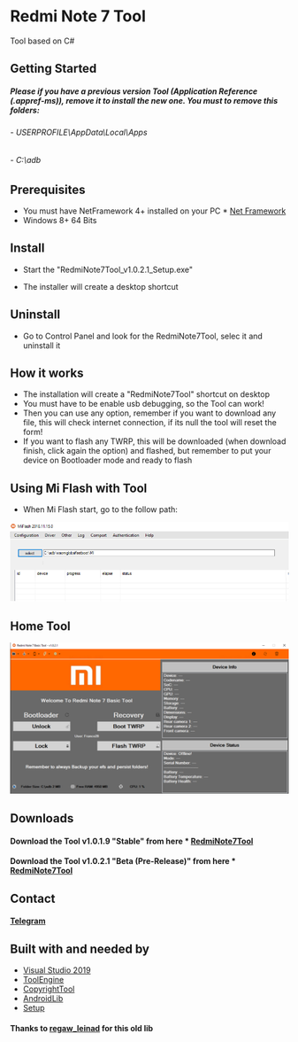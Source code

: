 # Redmi Note 7 Tool 

Tool based on C#

## Getting Started

##### Please if you have a previous version Tool (Application Reference (.appref-ms)), remove it to install the new one. You must to remove this folders:
###### - USERPROFILE\AppData\Local\Apps
###### - C:\adb

## Prerequisites

- You must have NetFramework 4+ installed on your PC * [Net Framework](https://dotnet.microsoft.com/download) 
- Windows 8+ 64 Bits

## Install

- Start the "RedmiNote7Tool_v1.0.2.1_Setup.exe"

- The installer will create a desktop shortcut

## Uninstall

- Go to Control Panel and look for the RedmiNote7Tool, selec it and uninstall it

## How it works

- The installation will create a "RedmiNote7Tool" shortcut on desktop
- You must have to be enable usb debugging, so the Tool can work! 
- Then you can use any option, remember if you want to download any file, this will check internet connection, if its null the tool will reset the form!
- If you want to flash any TWRP, this will be downloaded (when download finish, click again the option) and flashed, but remember to put your device on Bootloader mode and ready to flash

## Using Mi Flash with Tool

- When Mi Flash start, go to the follow path:

![Tool](https://raw.githubusercontent.com/Franco28/RedmiNote7ToolC-/master/miflash.png "Mi Flash Path}")

## Home Tool

![Tool](https://raw.githubusercontent.com/Franco28/RedmiNote7ToolC-/master/tool.png "Tool")

## Downloads

#### Download the Tool v1.0.1.9 "Stable" from here * [RedmiNote7Tool](https://github.com/Franco28/RedmiNote7ToolC-/releases/tag/v1.0.1.9) 

#### Download the Tool v1.0.2.1 "Beta (Pre-Release)" from here * [RedmiNote7Tool](https://github.com/Franco28/RedmiNote7ToolC-/releases/tag/v1.0.2.1) 

## Contact 
#### [Telegram](https://t.me/francom28) 

## Built with and needed by

* [Visual Studio 2019](https://visualstudio.microsoft.com/es/free-developer-offers/)
* [ToolEngine](https://github.com/Franco28/RedmiNote7ToolC-/tree/master/ToolEngine)
* [CopyrightTool](https://github.com/Franco28/RedmiNote7ToolC-/tree/master/Copyright)
* [AndroidLib](https://github.com/Franco28/RedmiNote7ToolC-/tree/master/AndroidLib)
* [Setup](https://github.com/Franco28/RedmiNote7ToolC-/tree/master/Setup)

#### Thanks to [regaw_leinad](https://forum.xda-developers.com/showthread.php?t=1512685) for this old lib
